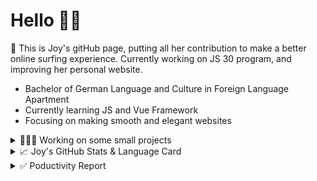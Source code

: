# Hello 👋🏻

🤡 This is Joy's gitHub page, putting all her contribution to make a better online surfing experience. Currently working on JS 30 program, and improving her personal website.

- Bachelor of German Language and Culture in Foreign Language Apartment
- Currently learning JS and Vue Framework
- Focusing on making smooth and elegant websites


<details>
<summary>👩🏻‍💻 Working on some small projects</summary>

<br>

[![ReadMe Card](https://github-readme-stats.vercel.app/api/pin/?username=Joy-port&repo=todolist&theme=ayu-mirage)](https://github.com/Joy-port/todolist)

[![ReadMe Card](https://github-readme-stats.vercel.app/api/pin/?username=Joy-port&repo=week6-exhibinection&theme=ayu-mirage)](https://github.com/Joy-port/week6-exhibinection)

[![ReadMe Card](https://github-readme-stats.vercel.app/api/pin/?username=Joy-port&repo=week8-doyoga&theme=ayu-mirage)](https://github.com/Joy-port/week8-doyoga)

</details>

<details>
<summary>📈  Joy's GitHub Stats & Language Card</summary>
</br>

<p align="left"> <img src="https://github-readme-stats.vercel.app/api/top-langs/?username=Joy-port&layout=compact&langs_count=4&theme=ayu-mirage" alt="Top Languages Card" />

</br>

<p align="left"> <img src="https://github-readme-stats.vercel.app/api?username=Joy-port&count_private=true&show_icons=true&theme=ayu-mirage" alt="GitHub Stats" />

</details>


<details>
<summary>✅ Poductivity Report</summary>

</br>

<!-- TODO-IST:START -->
🏆  877 Karma Points           
🌸  Completed 0 tasks today           
✅  Completed 19 tasks so far           
⏳  Longest streak is 3 days
<!-- TODO-IST:END -->


<!--START_SECTION:waka-->
```text
HTML         7 hrs 36 mins   ███████████████░░░░░░░░░░   59.55 % 
SCSS         2 hrs 17 mins   ████▒░░░░░░░░░░░░░░░░░░░░   17.96 % 
EJS          1 hr 4 mins     ██░░░░░░░░░░░░░░░░░░░░░░░   08.40 % 
Markdown     49 mins         █▓░░░░░░░░░░░░░░░░░░░░░░░   06.41 % 
JavaScript   42 mins         █▒░░░░░░░░░░░░░░░░░░░░░░░   05.51 % 
```
<!--END_SECTION:waka-->


</details>
